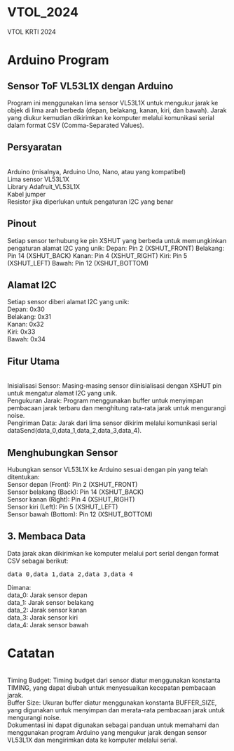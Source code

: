 # VTOL_2024
VTOL KRTI 2024 


# Arduino Program 
## Sensor ToF VL53L1X dengan Arduino
Program ini menggunakan lima sensor VL53L1X untuk mengukur jarak ke objek di lima arah berbeda (depan, belakang, kanan, kiri, dan bawah). Jarak yang diukur kemudian dikirimkan ke komputer melalui komunikasi serial dalam format CSV (Comma-Separated Values).

## Persyaratan
<br>Arduino (misalnya, Arduino Uno, Nano, atau yang kompatibel)<br/>
Lima sensor VL53L1X<br/>
Library Adafruit_VL53L1X<br/>
Kabel jumper<br/>
Resistor jika diperlukan untuk pengaturan I2C yang benar</br>

## Pinout
Setiap sensor terhubung ke pin XSHUT yang berbeda untuk memungkinkan pengaturan alamat I2C yang unik:
Depan: Pin 2 (XSHUT_FRONT)
Belakang: Pin 14 (XSHUT_BACK)
Kanan: Pin 4 (XSHUT_RIGHT)
Kiri: Pin 5 (XSHUT_LEFT)
Bawah: Pin 12 (XSHUT_BOTTOM)

## Alamat I2C
Setiap sensor diberi alamat I2C yang unik:
<br>Depan: 0x30
<br>Belakang: 0x31
<br>Kanan: 0x32
<br>Kiri: 0x33
<br>Bawah: 0x34

## Fitur Utama
<br>Inisialisasi Sensor: Masing-masing sensor diinisialisasi dengan XSHUT pin untuk mengatur alamat I2C yang unik.
<br>Pengukuran Jarak: Program menggunakan buffer untuk menyimpan pembacaan jarak terbaru dan menghitung rata-rata jarak untuk mengurangi noise.
<br>Pengiriman Data: Jarak dari lima sensor dikirim melalui komunikasi serial dataSend(data_0,data_1,data_2,data_3,data_4).

## Menghubungkan Sensor
Hubungkan sensor VL53L1X ke Arduino sesuai dengan pin yang telah ditentukan:
<br>Sensor depan (Front): Pin 2 (XSHUT_FRONT)
<br>Sensor belakang (Back): Pin 14 (XSHUT_BACK)
<br>Sensor kanan (Right): Pin 4 (XSHUT_RIGHT)
<br>Sensor kiri (Left): Pin 5 (XSHUT_LEFT)
<br>Sensor bawah (Bottom): Pin 12 (XSHUT_BOTTOM)

## 3. Membaca Data
Data jarak akan dikirimkan ke komputer melalui port serial dengan format CSV sebagai berikut:
<pre>
data_0,data_1,data_2,data_3,data_4
</pre>
Dimana:
<br>data_0: Jarak sensor depan
<br>data_1: Jarak sensor belakang
<br>data_2: Jarak sensor kanan
<br>data_3: Jarak sensor kiri
<br>data_4: Jarak sensor bawah

# Catatan
<br>Timing Budget: Timing budget dari sensor diatur menggunakan konstanta TIMING, yang dapat diubah untuk menyesuaikan kecepatan pembacaan jarak.
<br>Buffer Size: Ukuran buffer diatur menggunakan konstanta BUFFER_SIZE, yang digunakan untuk menyimpan dan merata-rata pembacaan jarak untuk mengurangi noise.
<br>Dokumentasi ini dapat digunakan sebagai panduan untuk memahami dan menggunakan program Arduino yang mengukur jarak dengan sensor VL53L1X dan mengirimkan data ke komputer melalui serial.

